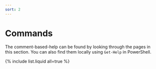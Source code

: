 ```yaml
---
sort: 2
---
```


# Commands

The comment-based-help can be found by looking through the pages in this section. You can also find them locally using `Get-Help` in PowerShell.

{% include list.liquid all=true %}
